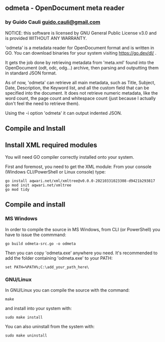 ## odmeta - OpenDocument meta reader

### by Guido Cauli <guido.cauli@gmail.com>
NOTICE: this software is licensed by GNU General Public License v3.0 and is provided WITHOUT ANY WARRANTY.

'odmeta' is a metadata reader for OpenDocument format and is written in GO. 
You can download binaries for your system visiting https://go.dev/dl/ .

It gets the job done by retrieving metadata from 'meta.xml' found into the OpenDocument
(odt, odc, odg...) archive, then parsing and outputting them in standard JSON format.

As of now, 'odmeta' can retrieve all main metadata, such as Title, Subject, Date, Description, the Keyword list, 
and all the custom field that can be specified into the document. It does not retrieve numeric metadata,
like the word count, the page count and whitespace count (just because I actually don't feel the need to retrieve them).

Using the -i option 'odmeta' it can output indented JSON.

## Compile and Install


## Install XML required modules

You will need GO compiler correctly installed onto your system.

First and foremost, you need to get the XML module:
From your console (Windows CLI/PowerShell or Linux console) type:

~~~
go install aqwari.net/xml/xmltree@v0.0.0-20210331023308-d9421b293817
go mod init aqwari.net/xmltree
go mod tidy
~~~

## Compile and install

### MS Windows

In order to compile the source in MS Windows, from CLI (or PowerShell) you have to issue the commmand:

~~~
go build odmeta-src.go -o odmeta
~~~

Then you can copy 'odmeta.exe' anywhere you need.
It's recommended to add the folder containing 'odmeta.exe' to your PATH:

~~~
set PATH=%PATH%;C:\add_your_path_here\
~~~

### GNU/Linux

In GNU/Linux you can compile the source with the command:
~~~
make
~~~
and install into your system with:
~~~
sudo make install
~~~
You can also uninstall from the system with:
~~~
sudo make uninstall
~~~
